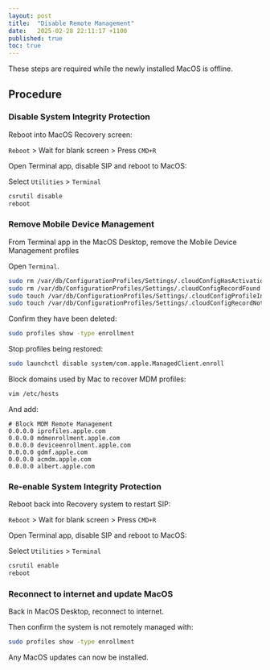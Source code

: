 ```yaml
---
layout: post
title:  "Disable Remote Management"
date:   2025-02-28 22:11:17 +1100
published: true
toc: true
---
```


These steps are required while the newly installed MacOS is offline.

## Procedure

### Disable System Integrity Protection

Reboot into MacOS Recovery screen:

`Reboot` > Wait for blank screen > Press `CMD+R`

Open Terminal app, disable SIP and reboot to MacOS:

Select `Utilities` > `Terminal`

```bash
csrutil disable
reboot
```

### Remove Mobile Device Management

From Terminal app in the MacOS Desktop, remove the Mobile Device Management profiles

Open `Terminal`.

```bash
sudo rm /var/db/ConfigurationProfiles/Settings/.cloudConfigHasActivationRecord
sudo rm /var/db/ConfigurationProfiles/Settings/.cloudConfigRecordFound
sudo touch /var/db/ConfigurationProfiles/Settings/.cloudConfigProfileInstalled
sudo touch /var/db/ConfigurationProfiles/Settings/.cloudConfigRecordNotFound
```

Confirm they have been deleted:

```bash
sudo profiles show -type enrollment
```

Stop profiles being restored:

```bash
sudo launchctl disable system/com.apple.ManagedClient.enroll
```

Block domains used by Mac to recover MDM profiles:

```bash
vim /etc/hosts
```

And add:

```console
# Block MDM Remote Management
0.0.0.0 iprofiles.apple.com
0.0.0.0 mdmenrollment.apple.com
0.0.0.0 deviceenrollment.apple.com
0.0.0.0 gdmf.apple.com
0.0.0.0 acmdm.apple.com
0.0.0.0 albert.apple.com
```

### Re-enable System Integrity Protection

Reboot back into Recovery system to restart SIP:

`Reboot` > Wait for blank screen > Press `CMD+R`

Open Terminal app, disable SIP and reboot to MacOS:

Select `Utilities` > `Terminal`

```bash
csrutil enable
reboot
```

### Reconnect to internet and update MacOS

Back in MacOS Desktop, reconnect to internet.

Then confirm the system is not remotely managed with:

```bash
sudo profiles show -type enrollment
```

Any MacOS updates can now be installed.
